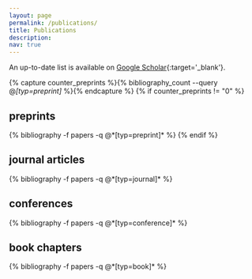 ```yaml
---
layout: page
permalink: /publications/
title: Publications
description:
nav: true
---
```


An up-to-date list is available on [Google Scholar](https://scholar.google.es/citations?user=JlZbbzIAAAAJ&hl=es){:target='\_blank'}.

<div class="publications">

{% capture counter_preprints %}{% bibliography_count --query @*[typ=preprint]* %}{% endcapture %}
{% if counter_preprints != "0" %}
  <h2 class="type">preprints</h2>
  {% bibliography -f papers -q @*[typ=preprint]* %}
{% endif %}

<h2 class="type">journal articles</h2>
{% bibliography -f papers -q @*[typ=journal]* %}

<h2 class="type">conferences</h2>
{% bibliography -f papers -q @*[typ=conference]* %}

<h2 class="type">book chapters</h2>
{% bibliography -f papers -q @*[typ=book]* %}

</div>
